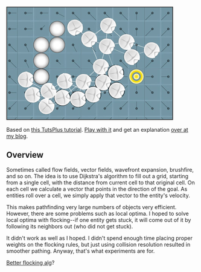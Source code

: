 ![screenshot](flow-field.jpg)

Based on [this TutsPlus tutorial](http://gamedev.tutsplus.com/tutorials/implementation/goal-based-vector-field-pathfinding/). [Play with it](http://vonwolfehaus.github.io/flow-field/) and get an explanation [over at my blog](http://coldconstructs.com/2013/10/flow-field-pathfinding-with-flocking/).

## Overview

Sometimes called flow fields, vector fields, wavefront expansion, brushfire, and so on. The idea is to use Dijkstra's algorithm to fill out a grid, starting from a single cell, with the distance from current cell to that original cell. On each cell we calculate a vector that points in the direction of the goal. As entities roll over a cell, we simply apply that vector to the entity's velocity.

This makes pathfinding very large numbers of objects very efficient. However, there are some problems such as local optima. I hoped to solve local optima with flocking--if one entity gets stuck, it will come out of it by following its neighbors out (who did not get stuck).

It didn't work as well as I hoped. I didn't spend enough time placing proper weights on the flocking rules, but just using collision resolution resulted in smoother pathing. Anyway, that's what experiments are for.

[Better flocking alg](http://jabtunes.com/labs/3d/gpuflocking/webgl_gpgpu_flocking6.html#64)?